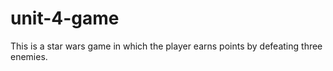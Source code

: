 # unit-4-game
This is a star wars game in which the player earns points by defeating three enemies. 
